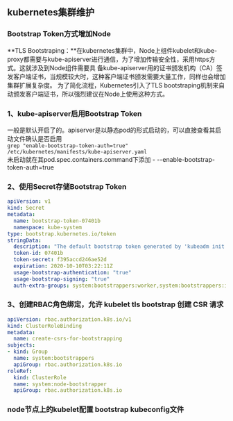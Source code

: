 ## kubernetes集群维护
### Bootstrap Token方式增加Node
**TLS Bootstraping：**在kubernetes集群中，Node上组件kubelet和kube-proxy都需要与kube-apiserver进行通信，为了增加传输安全性，采用https方式。这就涉及到Node组件需要具
备kube-apiserver用的证书颁发机构（CA）签发客户端证书，当规模较大时，这种客户端证书颁发需要大量工作，同样也会增加集群扩展复杂度。
为了简化流程，Kubernetes引入了TLS bootstraping机制来自动颁发客户端证书，所以强烈建议在Node上使用这种方式。
### 1、kube-apiserver启用Bootstrap Token
一般是默认开启了的。apiserver是以静态pod的形式启动的，可以直接查看其启动文件确认是否启用<br>
`grep "enable-bootstrap-token-auth=true" /etc/kubernetes/manifests/kube-apiserver.yaml`<br>
未启动就在其pod.spec.containers.command下添加 - --enable-bootstrap-token-auth=true
### 2、使用Secret存储Bootstrap Token
```yaml
apiVersion: v1
kind: Secret
metadata:
  name: bootstrap-token-07401b                                              ##指定bootstrap-token的名称
  namespace: kube-system
type: bootstrap.kubernetes.io/token
stringData:
  description: "The default bootstrap token generated by 'kubeadm init'."
  token-id: 07401b
  token-secret: f395accd246ae52d
  expiration: 2020-10-10T03:22:11Z
  usage-bootstrap-authentication: "true"
  usage-bootstrap-signing: "true"
  auth-extra-groups: system:bootstrappers:worker,system:bootstrappers:ingress
```
### 3、创建RBAC角色绑定，允许 kubelet tls bootstrap 创建 CSR 请求
```yaml
apiVersion: rbac.authorization.k8s.io/v1
kind: ClusterRoleBinding
metadata:
  name: create-csrs-for-bootstrapping
subjects:
- kind: Group
  name: system:bootstrappers
  apiGroup: rbac.authorization.k8s.io
roleRef:
  kind: ClusterRole
  name: system:node-bootstrapper
  apiGroup: rbac.authorization.k8s.io
```
### node节点上的kubelet配置 bootstrap kubeconfig文件
